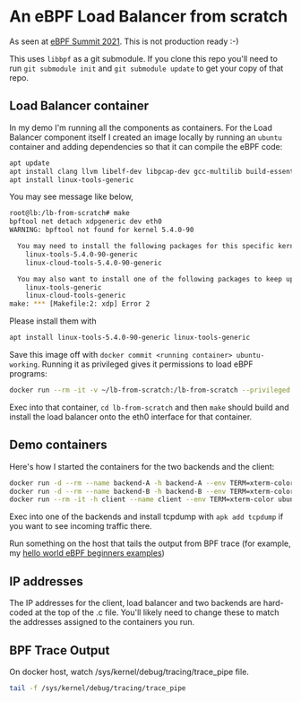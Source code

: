 # An eBPF Load Balancer from scratch

As seen at [eBPF Summit 2021](https://ebpf.io/summit-2021). This is not production ready :-) 

This uses `libbpf` as a git submodule. If you clone this repo you'll need to run
`git submodule init` and `git submodule update` to get your copy of that repo. 

## Load Balancer container

In my demo I'm running all the components as containers. For the Load Balancer
component itself I created an image locally by running
an `ubuntu` container and adding dependencies so that it can compile the eBPF code: 

```bash
apt update
apt install clang llvm libelf-dev libpcap-dev gcc-multilib build-essential make 
apt install linux-tools-generic
```
You may see message like below,
```bash
root@lb:/lb-from-scratch# make
bpftool net detach xdpgeneric dev eth0
WARNING: bpftool not found for kernel 5.4.0-90

  You may need to install the following packages for this specific kernel:
    linux-tools-5.4.0-90-generic
    linux-cloud-tools-5.4.0-90-generic

  You may also want to install one of the following packages to keep up to date:
    linux-tools-generic
    linux-cloud-tools-generic
make: *** [Makefile:2: xdp] Error 2
```
Please install them with
```bash
apt install linux-tools-5.4.0-90-generic linux-tools-generic
```

Save this image off with `docker commit <running container> ubuntu-working`.
Running it as privileged gives it permissions to load eBPF programs: 

```bash
docker run --rm -it -v ~/lb-from-scratch:/lb-from-scratch --privileged -h lb --name lb --env TERM=xterm-color ubuntu-working
```

Exec into that container, `cd lb-from-scratch` and then `make` should build and
install the load balancer onto the eth0 interface for that container. 

## Demo containers

Here's how I started the containers for the two backends and the client: 

```bash
docker run -d --rm --name backend-A -h backend-A --env TERM=xterm-color nginxdemos/hello:plain-text
docker run -d --rm --name backend-B -h backend-B --env TERM=xterm-color nginxdemos/hello:plain-text
docker run --rm -it -h client --name client --env TERM=xterm-color ubuntu
```

Exec into one of the backends and install tcpdump with `apk add tcpdump` if you want to see incoming
traffic there.

Run something on the host that tails the output from BPF trace (for example, my [hello
world eBPF beginners examples](https://github.com/lizrice/libbpfgo-beginners))

## IP addresses

The IP addresses for the client, load balancer and two backends are hard-coded at the top of the .c file. You'll likely need to change these to match the addresses assigned to the containers you run.

## BPF Trace Output

On docker host, watch /sys/kernel/debug/tracing/trace_pipe file.
```bash
tail -f /sys/kernel/debug/tracing/trace_pipe
```
